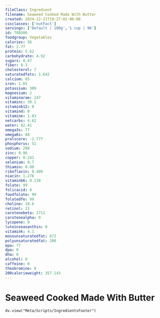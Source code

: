 ```yaml
---
fileClass: Ingredient
filename: Seaweed Cooked Made With Butter
created: 2024-12-21T19:27:02-06:00
cssclasses: ['nutFact']
servings: ['Default | 100g','1 cup | 96']
id: 788506
foodgroup: Vegetables
calories: 56
fat: 2.77
protein: 5.62
carbohydrate: 4.92
sugars: 0.47
fiber: 0.3
cholesterol: 7
saturatedfats: 1.642
calcium: 65
iron: 1.65
potassium: 309
magnesium: 2
vitaminarae: 247
vitaminc: 30.1
vitaminb12: 0
vitamind: 0
vitamine: 1.03
netcarbs: 4.62
water: 82.41
omega3s: 77
omega6s: 88
pralscore: -2.777
phosphorus: 51
sodium: 288
zinc: 0.96
copper: 0.242
selenium: 0.7
thiamin: 0.08
riboflavin: 0.409
niacin: 1.276
vitaminb6: 0.138
folate: 99
folicacid: 0
foodfolate: 99
folatedfe: 99
choline: 10.6
retinol: 21
carotenebeta: 2711
carotenealpha: 0
lycopene: 0
luteinzeaxanthin: 0
vitamink: 4.1
monounsaturatedfat: 672
polyunsaturatedfat: 200
epa: 77
dpa: 0
dha: 0
alcohol: 0
caffeine: 0
theobromine: 0
200calorieweight: 357.143
---
```


# Seaweed Cooked Made With Butter

```dataviewjs
dv.view("Meta/Scripts/IngredientsFooter")
```